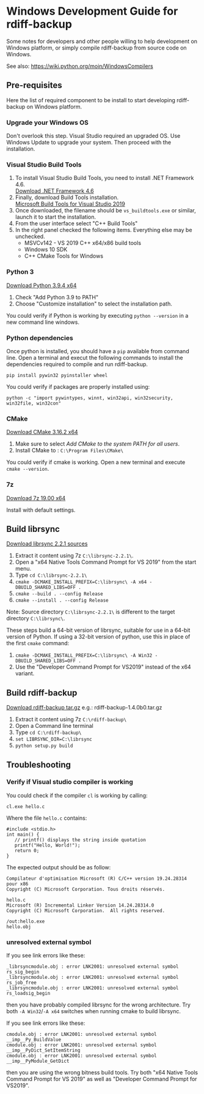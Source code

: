 # Windows Development Guide for rdiff-backup

Some notes for developers and other people willing to help development on
Windows platform, or simply compile rdiff-backup from source code on Windows.

See also: https://wiki.python.org/moin/WindowsCompilers

## Pre-requisites

Here the list of required component to be install to start developing
rdiff-backup on Windows platform.

### Upgrade your Windows OS
Don't overlook this step. Visual Studio required an upgraded OS.
Use Windows Update to upgrade your system. Then proceed with the installation.

### Visual Studio Build Tools

1. To install Visual Studio Build Tools, you need to install .NET Framework 4.6.  
   [Download .NET Framework 4.6](https://www.microsoft.com/en-US/download/details.aspx?id=53344)
2. Finally, download Build Tools installation.  
   [Microsoft Build Tools for Visual Studio 2019](https://www.visualstudio.com/downloads/#build-tools-for-visual-studio-2019)
3. Once downloaded, the filename should be `vs_buildtools.exe` or similar, launch it to start the installation.
4. From the user interface select "C++ Build Tools"
5. In the right panel checked the following items. Everything else may be unchecked.
    * MSVCv142 - VS 2019 C++ x64/x86 build tools
    * Windows 10 SDK
    * C++ CMake Tools for Windows

### Python 3

[Download Python 3.9.4 x64](https://www.python.org/ftp/python/3.9.4/python-3.9.4-amd64.exe)

1. Check "Add Python 3.9 to PATH"
2. Choose "Customize installation" to select the installation path.

You could verify if Python is working by executing `python --version` in a new command line windows.

### Python dependencies

Once python is installed, you should have a `pip` available from command line.
Open a terminal and execut the following commands to install the dependencies required to compile and run rdiff-backup.

    pip install pywin32 pyinstaller wheel
    
You could verify if packages are properly installed using:

    python -c "import pywintypes, winnt, win32api, win32security, win32file, win32con"

### CMake

[Download CMake 3.16.2 x64](https://github.com/Kitware/CMake/releases/download/v3.16.2/cmake-3.16.2-win64-x64.msi)

1. Make sure to select *Add CMake to the system PATH for all users*.
2. Install CMake to : `C:\Program Files\CMake\`

You could verify if cmake is working. Open a new terminal and execute `cmake --version`.

### 7z

[Download 7z 19.00 x64](https://www.7-zip.org/a/7z1900-x64.exe)

Install with default settings.

## Build librsync

[Download librsync 2.2.1 sources](https://github.com/librsync/librsync/releases/download/v2.2.1/librsync-2.2.1.tar.gz)

1. Extract it content using 7z `C:\librsync-2.2.1\`.
2. Open a "x64 Native Tools Command Prompt for VS 2019" from the start menu.
3. Type `cd C:\librsync-2.2.1\` 
4. `cmake -DCMAKE_INSTALL_PREFIX=C:\librsync\ -A x64 -DBUILD_SHARED_LIBS=OFF .`
5. `cmake --build . --config Release`
6. `cmake --install . --config Release`

Note: Source directory `C:\librsync-2.2.1\` is different to the target directory `C:\librsync\`.

These steps build a 64-bit version of librsync, suitable for use in a 64-bit version of Python. If using a 32-bit version
of python, use this in place of the first `cmake` command:

1. `cmake -DCMAKE_INSTALL_PREFIX=C:\librsync\ -A Win32 -DBUILD_SHARED_LIBS=OFF .`
2. Use the "Developer Command Prompt for VS2019" instead of the x64 variant.


## Build rdiff-backup

[Download rdiff-backup tar.gz](https://github.com/rdiff-backup/rdiff-backup/releases) e.g.: rdiff-backup-1.4.0b0.tar.gz

1. Extract it content using 7z `C:\rdiff-backup\`
2. Open a Command line terminal
3. Type `cd C:\rdiff-backup\`
4. `set LIBRSYNC_DIR=C:\librsync`
4. `python setup.py build`

## Troubleshooting

### Verify if Visual studio compiler is working

You could check if the compiler `cl` is working by calling:

    cl.exe hello.c

Where the file `hello.c` contains:

    #include <stdio.h>
    int main() {
       // printf() displays the string inside quotation
       printf("Hello, World!");
       return 0;
    }
    
The expected output should be as follow:

    Compilateur d'optimisation Microsoft (R) C/C++ version 19.24.28314 pour x86
    Copyright (C) Microsoft Corporation. Tous droits réservés.
    
    hello.c
    Microsoft (R) Incremental Linker Version 14.24.28314.0
    Copyright (C) Microsoft Corporation.  All rights reserved.
    
    /out:hello.exe
    hello.obj

### unresolved external symbol

If you see link errors like these:

    _librsyncmodule.obj : error LNK2001: unresolved external symbol rs_sig_begin
    _librsyncmodule.obj : error LNK2001: unresolved external symbol rs_job_free
    _librsyncmodule.obj : error LNK2001: unresolved external symbol rs_loadsig_begin

then you have probably compiled librsync for the wrong architecture. Try both `-A Win32`/`-A x64` switches when running
cmake to build librsync.

If you see link errors like these:

    cmodule.obj : error LNK2001: unresolved external symbol __imp__Py_BuildValue
    cmodule.obj : error LNK2001: unresolved external symbol __imp__PyDict_SetItemString
    cmodule.obj : error LNK2001: unresolved external symbol __imp__PyModule_GetDict

then you are using the wrong bitness build tools. Try both "x64 Native Tools Command Prompt for VS 2019" as well as
"Developer Command Prompt for VS2019".
